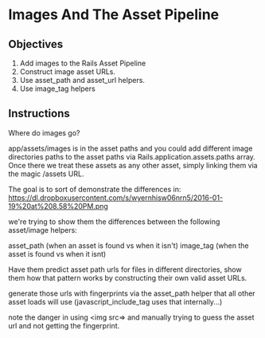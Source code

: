# Images And The Asset Pipeline

## Objectives

1. Add images to the Rails Asset Pipeline
2. Construct image asset URLs.
3. Use asset_path and asset_url helpers.
4. Use image_tag helpers

## Instructions

Where do images go?

app/assets/images is in the asset paths and you could add different image directories paths to the asset paths via Rails.application.assets.paths array. Once there we treat these assets as any other asset, simply linking them via the magic /assets URL.

The goal is to sort of demonstrate the differences in:
https://dl.dropboxusercontent.com/s/wyernhisw06nrn5/2016-01-19%20at%208.58%20PM.png

we're trying to show them the differences between the following asset/image helpers:

asset_path (when an asset is found vs when it isn't)
image_tag (when the asset is found vs when it isnt)

Have them predict asset path urls for files in different directories, show them how that pattern works by constructing their own valid asset URLs.

generate those urls with fingerprints via the asset_path helper that all other asset loads will use (javascript_include_tag uses that internally...)

note the danger in using <img src=> and manually trying to guess the asset url and not getting the fingerprint.

